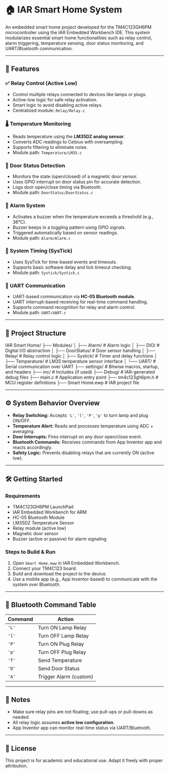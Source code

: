 # 🏠 IAR Smart Home System

An embedded smart home project developed for the TM4C123GH6PM microcontroller using the IAR Embedded Workbench IDE. This system modularizes essential smart home functionalities such as relay control, alarm triggering, temperature sensing, door status monitoring, and UART/Bluetooth communication.

---

## 🚀 Features

### ✅ Relay Control (Active Low)
- Control multiple relays connected to devices like lamps or plugs.
- Active-low logic for safe relay activation.
- Smart logic to avoid disabling active relays.
- Centralized module: `Relay/Relay.c`

### 🌡️ Temperature Monitoring
- Reads temperature using the **LM35DZ analog sensor**.
- Converts ADC readings to Celsius with oversampling.
- Supports filtering to eliminate noise.
- Module path: `Temperature/LM35.c`

### 🚪 Door Status Detection
- Monitors the state (open/closed) of a magnetic door sensor.
- Uses GPIO interrupt on door status pin for accurate detection.
- Logs door open/close timing via Bluetooth.
- Module path: `DoorStatus/DoorStatus.c`

### 🚨 Alarm System
- Activates a buzzer when the temperature exceeds a threshold (e.g., 36°C).
- Buzzer beeps in a toggling pattern using GPIO signals.
- Triggered automatically based on sensor readings.
- Module path: `Alarm/Alarm.c`

### 🔁 System Timing (SysTick)
- Uses SysTick for time-based events and timeouts.
- Supports basic software delay and tick timeout checking.
- Module path: `Systick/Systick.c`

### 📡 UART Communication
- UART-based communication via **HC-05 Bluetooth module**.
- UART interrupt-based receiving for real-time command handling.
- Supports command recognition for relay and alarm control.
- Module path: `UART/UART.c`

---

## 📁 Project Structure
IAR Smart Home/
├── Modules/
│ ├── Alarm/ # Alarm logic
│ ├── DIO/ # Digital I/O abstraction
│ ├── DoorStatus/ # Door sensor handling
│ ├── Relay/ # Relay control logic
│ ├── Systick/ # Timer and delay functions
│ ├── Temperature/ # LM35 temperature sensor interface
│ └── UART/ # Serial communication over UART
├── settings/ # Bitwise macros, startup, and headers
├── inc/ # Includes (if used)
├── Debug/ # IAR-generated debug files
├── main.c # Application entry point
├── tm4c123gh6pm.h # MCU register definitions
├── Smart Home.ewp # IAR project file


---

## ⚙️ System Behavior Overview

- **Relay Switching:** Accepts `'L'`, `'l'`, `'P'`, `'p'` to turn lamp and plug ON/OFF.
- **Temperature Alert:** Reads and processes temperature using ADC + averaging.
- **Door Interrupts:** Fires interrupt on any door open/close event.
- **Bluetooth Commands:** Receives commands from App Inventor app and reacts accordingly.
- **Safety Logic:** Prevents disabling relays that are currently ON (active low).

---

## 🛠️ Getting Started

### Requirements
- TM4C123GH6PM LaunchPad
- IAR Embedded Workbench for ARM
- HC-05 Bluetooth Module
- LM35DZ Temperature Sensor
- Relay module (active low)
- Magnetic door sensor
- Buzzer (active or passive) for alarm signaling

### Steps to Build & Run
1. Open `Smart Home.eww` in IAR Embedded Workbench.
2. Connect your TM4C123 board.
3. Build and download the project to the device.
4. Use a mobile app (e.g., App Inventor-based) to communicate with the system over Bluetooth.

---

## 📲 Bluetooth Command Table

| Command | Action                |
|---------|------------------------|
| `'L'`   | Turn ON Lamp Relay     |
| `'l'`   | Turn OFF Lamp Relay    |
| `'P'`   | Turn ON Plug Relay     |
| `'p'`   | Turn OFF Plug Relay    |
| `'T'`   | Send Temperature        |
| `'D'`   | Send Door Status        |
| `'A'`   | Trigger Alarm (custom)  |

---

## 📌 Notes
- Make sure relay pins are not floating; use pull-ups or pull-downs as needed.
- All relay logic assumes **active low configuration**.
- App Inventor app can monitor real-time status via UART/Bluetooth.

---

## 📃 License

This project is for academic and educational use. Adapt it freely with proper attribution.


